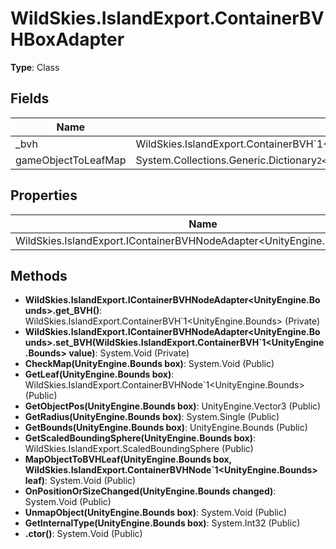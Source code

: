 ﻿# WildSkies.IslandExport.ContainerBVHBoxAdapter

**Type**: Class

## Fields

| Name | Type | Access |
|------|------|--------|
| _bvh | WildSkies.IslandExport.ContainerBVH`1<UnityEngine.Bounds> | Private |
| gameObjectToLeafMap | System.Collections.Generic.Dictionary`2<UnityEngine.Bounds,WildSkies.IslandExport.ContainerBVHNode`1<UnityEngine.Bounds>> | Private |

## Properties

| Name | Type | Access |
|------|------|--------|
| WildSkies.IslandExport.IContainerBVHNodeAdapter<UnityEngine.Bounds>.BVH | WildSkies.IslandExport.ContainerBVH`1<UnityEngine.Bounds> | Private |

## Methods

- **WildSkies.IslandExport.IContainerBVHNodeAdapter<UnityEngine.Bounds>.get_BVH()**: WildSkies.IslandExport.ContainerBVH`1<UnityEngine.Bounds> (Private)
- **WildSkies.IslandExport.IContainerBVHNodeAdapter<UnityEngine.Bounds>.set_BVH(WildSkies.IslandExport.ContainerBVH`1<UnityEngine.Bounds> value)**: System.Void (Private)
- **CheckMap(UnityEngine.Bounds box)**: System.Void (Public)
- **GetLeaf(UnityEngine.Bounds box)**: WildSkies.IslandExport.ContainerBVHNode`1<UnityEngine.Bounds> (Public)
- **GetObjectPos(UnityEngine.Bounds box)**: UnityEngine.Vector3 (Public)
- **GetRadius(UnityEngine.Bounds box)**: System.Single (Public)
- **GetBounds(UnityEngine.Bounds box)**: UnityEngine.Bounds (Public)
- **GetScaledBoundingSphere(UnityEngine.Bounds box)**: WildSkies.IslandExport.ScaledBoundingSphere (Public)
- **MapObjectToBVHLeaf(UnityEngine.Bounds box, WildSkies.IslandExport.ContainerBVHNode`1<UnityEngine.Bounds> leaf)**: System.Void (Public)
- **OnPositionOrSizeChanged(UnityEngine.Bounds changed)**: System.Void (Public)
- **UnmapObject(UnityEngine.Bounds box)**: System.Void (Public)
- **GetInternalType(UnityEngine.Bounds box)**: System.Int32 (Public)
- **.ctor()**: System.Void (Public)

